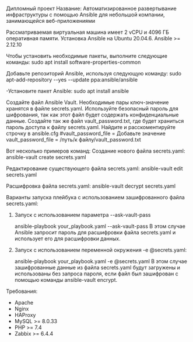 Дипломный проект
Название: Автоматизированное развертывание инфраструктуры с помощью Ansible для небольшой компании, занимающейся веб-приложениями

Рассматриваемая виртуальная машина имеет 2 vCPU и 4096 ГБ оперативная памяти. Установка Ansible на Ubuntu 20.04.6.
Ansible >= 2.12.10 

Чтобы установить необходимые пакеты, выполните следующие команды:
sudo apt install software-properties-common

Добавьте репозиторий Ansible, используя следующую команду:
sudo apt-add-repository --yes --update ppa:ansible/ansible

-Установите пакет Ansible:
sudo apt install ansible


Создайте файл Ansible Vault. Необходимые пары ключ-значение хранятся в файле secrets.yaml. Используйте безопасный пароль для шифрования, так как этот файл будет содержать конфиденциальные данные. Создайте так же файл vault_password.txt, где будет храниться пароль доступа к файлу secrets.yaml. Найдите и расскоментируйте строчку в ansible.cfg #vault_password_file = 
Добавьте значение
vault_password_file = /путь/к файлу/vault_password.txt

Вот несколько примеров команд:
Создание нового файла secrets.yaml:
ansible-vault create secrets.yaml

Редактирование существующего файла secrets.yaml:
ansible-vault edit secrets.yaml

Расшифровка файла secrets.yaml:
ansible-vault decrypt secrets.yaml

Варианты запуска плейбука с использованием зашифрованного файла secrets.yaml:

1. Запуск с использованием параметра --ask-vault-pass

   ansible-playbook your_playbook.yaml --ask-vault-pass
В этом случае Ansible запросит пароль для расшифровки файла secrets.yaml и использует его для расшифровки данных.

2. Запуск с использованием переменной окружения -e @secrets.yaml:

   ansible-playbook your_playbook.yaml -e @secrets.yaml
В этом случае зашифрованные данные из файла secrets.yaml будут загружены и использованы без запроса пароля, если файл был зашифрован с помощью команды ansible-vault encrypt.

Требования:
- Apache
- Nginx
- HAProxy
- MySQL >= 8.0.33
- PHP >= 7.4
- Zabbix >= 6.4.4
